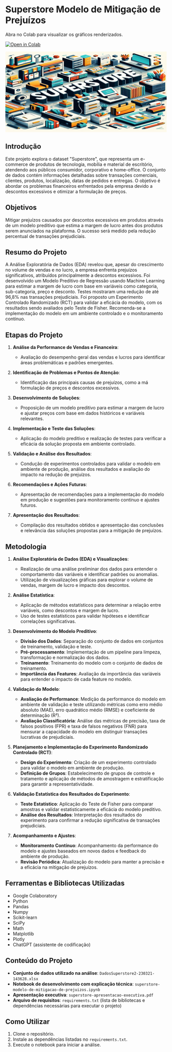 # Superstore Modelo de Mitigação de Prejuízos

Abra no Colab para visualizar os gráficos renderizados.

[![Open in Colab](https://colab.research.google.com/assets/colab-badge.svg)](https://colab.research.google.com/github/pedro-kaneko/superstore-modelo-de-mitigacao-de-prejuizos/blob/main/superstore_modelo_de_mitigacao_de_prejuizos.ipynb)

![Imagem de Capa](cover.png)

## Introdução

Este projeto explora o dataset "Superstore", que representa um e-commerce de produtos de tecnologia, mobília e material de escritório, atendendo aos públicos consumidor, corporativo e home-office. O conjunto de dados contém informações detalhadas sobre transações comerciais, clientes, produtos, localização, datas de pedidos e entregas. O objetivo é abordar os problemas financeiros enfrentados pela empresa devido a descontos excessivos e otimizar a formulação de preços.

## Objetivos

Mitigar prejuízos causados por descontos excessivos em produtos através de um modelo preditivo que estima a margem de lucro antes dos produtos serem anunciados na plataforma. O sucesso será medido pela redução percentual de transações prejudiciais.

## Resumo do Projeto

A Análise Exploratória de Dados (EDA) revelou que, apesar do crescimento no volume de vendas e no lucro, a empresa enfrenta prejuízos significativos, atribuídos principalmente a descontos excessivos. Foi desenvolvido um Modelo Preditivo de Regressão usando Machine Learning para estimar a margem de lucro com base em variáveis como categoria, sub-categoria, preço e desconto. Testes mostraram uma redução de até 96,8% nas transações prejudiciais. Foi proposto um Experimento Controlado Randomizado (RCT) para validar a eficácia do modelo, com os resultados sendo avaliados pelo Teste de Fisher. Recomenda-se a implementação do modelo em um ambiente controlado e o monitoramento contínuo.

## Etapas do Projeto

1. **Análise da Performance de Vendas e Financeira**:
   - Avaliação do desempenho geral das vendas e lucros para identificar áreas problemáticas e padrões emergentes.

2. **Identificação de Problemas e Pontos de Atenção**:
   - Identificação das principais causas de prejuízos, como a má formulação de preços e descontos excessivos.

3. **Desenvolvimento de Soluções**:
   - Proposição de um modelo preditivo para estimar a margem de lucro e ajustar preços com base em dados históricos e variáveis relevantes.

4. **Implementação e Teste das Soluções**:
   - Aplicação do modelo preditivo e realização de testes para verificar a eficácia da solução proposta em ambiente controlado.

5. **Validação e Análise dos Resultados**:
   - Condução de experimentos controlados para validar o modelo em ambiente de produção, análise dos resultados e avaliação do impacto na redução de prejuízos.

6. **Recomendações e Ações Futuras**:
   - Apresentação de recomendações para a implementação do modelo em produção e sugestões para monitoramento contínuo e ajustes futuros.

7. **Apresentação dos Resultados**:
   - Compilação dos resultados obtidos e apresentação das conclusões e relevância das soluções propostas para a mitigação de prejuízos.

## Metodologia

1. **Análise Exploratória de Dados (EDA) e Visualizações**:
   - Realização de uma análise preliminar dos dados para entender o comportamento das variáveis e identificar padrões ou anomalias.
   - Utilização de visualizações gráficas para explorar o volume de vendas, margem de lucro e impacto dos descontos.

2. **Análise Estatística**:
   - Aplicação de métodos estatísticos para determinar a relação entre variáveis, como descontos e margem de lucro.
   - Uso de testes estatísticos para validar hipóteses e identificar correlações significativas.

3. **Desenvolvimento do Modelo Preditivo**:
   - **Divisão dos Dados**: Separação do conjunto de dados em conjuntos de treinamento, validação e teste.
   - **Pré-processamento**: Implementação de um pipeline para limpeza, transformação e normalização dos dados.
   - **Treinamento**: Treinamento do modelo com o conjunto de dados de treinamento.
   - **Importância das Features**: Avaliação da importância das variáveis para entender o impacto de cada feature no modelo.

4. **Validação do Modelo**:
   - **Avaliação de Performance**: Medição da performance do modelo em ambiente de validação e teste utilizando métricas como erro médio absoluto (MAE), erro quadrático médio (RMSE) e coeficiente de determinação (R²).
   - **Avaliação Classificatória**: Análise das métricas de precisão, taxa de falsos positivos (FPR) e taxa de falsos negativos (FNR) para mensurar a capacidade do modelo em distinguir transações lucrativas de prejudiciais.

5. **Planejamento e Implementação do Experimento Randomizado Controlado (RCT)**:
   - **Design do Experimento**: Criação de um experimento controlado para validar o modelo em ambiente de produção.
   - **Definição de Grupos**: Estabelecimento de grupos de controle e tratamento e aplicação de métodos de amostragem e estratificação para garantir a representatividade.

6. **Validação Estatística dos Resultados do Experimento**:
   - **Teste Estatístico**: Aplicação do Teste de Fisher para comparar amostras e validar estatisticamente a eficácia do modelo preditivo.
   - **Análise dos Resultados**: Interpretação dos resultados do experimento para confirmar a redução significativa de transações prejudiciais.

7. **Acompanhamento e Ajustes**:
   - **Monitoramento Contínuo**: Acompanhamento da performance do modelo e ajustes baseados em novos dados e feedback do ambiente de produção.
   - **Revisão Periódica**: Atualização do modelo para manter a precisão e a eficácia na mitigação de prejuízos.

## Ferramentas e Bibliotecas Utilizadas

- Google Colaboratory
- Python
- Pandas
- Numpy
- Scikit-learn
- SciPy
- Math
- Matplotlib
- Plotly
- ChatGPT (assistente de codificação)

## Conteúdo do Projeto

- **Conjunto de dados utilizado na análise**: `DadosSuperstore2-230321-143628.xlsx`
- **Notebook de desenvolvimento com explicação técnica**: `superstore-modelo-de-mitigacao-de-prejuizos.ipynb`
- **Apresentação executiva**: `superstore-apresentacao-executiva.pdf`
- **Arquivo de requisitos**: `requirements.txt` (lista de bibliotecas e dependências necessárias para executar o projeto)

## Como Utilizar

1. Clone o repositório.
2. Instale as dependências listadas no `requirements.txt`.
3. Execute o notebook para iniciar a análise.
